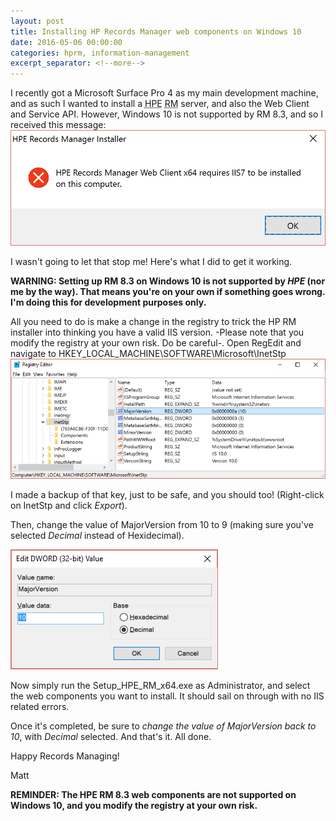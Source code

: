 ```yaml
---
layout: post
title: Installing HP Records Manager web components on Windows 10
date: 2016-05-06 00:00:00
categories: hprm, information-management
excerpt_separator: <!--more-->
---
```

I recently got a Microsoft Surface Pro 4 as my main development machine, and as such I wanted to install a <abbr title="Hewlett Packard Enterprise">HPE</abbr> <abbr title="Records Manager">RM</abbr> server, and also the Web Client and Service API. However, Windows 10 is not supported by RM 8.3, and so I received this message:
![Error message: HPE Records Manager Web Client x64 requires IIS7 to be installed on this computer](/images/160506_hprm_setup_error.png)

I wasn't going to let that stop me! Here's what I did to get it working.

<!--more-->

**WARNING: Setting up RM 8.3 on Windows 10 is not supported by *HPE* (nor me by the way). That means you're on your own if something goes wrong. I'm doing this for development purposes only.**

All you need to do is make a change in the registry to trick the HP RM installer into thinking you have a valid IIS version. -Please note that you modify the registry at your own risk. Do be careful-. Open RegEdit and navigate to HKEY_LOCAL_MACHINE\SOFTWARE\Microsoft\InetStp
![RegEdit screenshot of HKEY_LOCAL_MACHINE\SOFTWARE\Microsoft\InetStp](/images/160506_reg_InetStp.png)

I made a backup of that key, just to be safe, and you should too! (Right-click on InetStp and click *Export*).

Then, change the value of MajorVersion from 10 to 9 (making sure you've selected *Decimal* instead of Hexidecimal).

![RegEdit screenshot of the MajorVersion setting](/images/160506_reg_InetStp_MajorVersion.png)

Now simply run the Setup_HPE_RM_x64.exe as Administrator, and select the web components you want to install. It should sail on through with no IIS related errors.

Once it's completed, be sure to *change the value of MajorVersion back to 10*, with *Decimal* selected. And that's it. All done.

Happy Records Managing!

Matt

**REMINDER: The HPE RM 8.3 web components are not supported on Windows 10, and you modify the registry at your own risk.**
